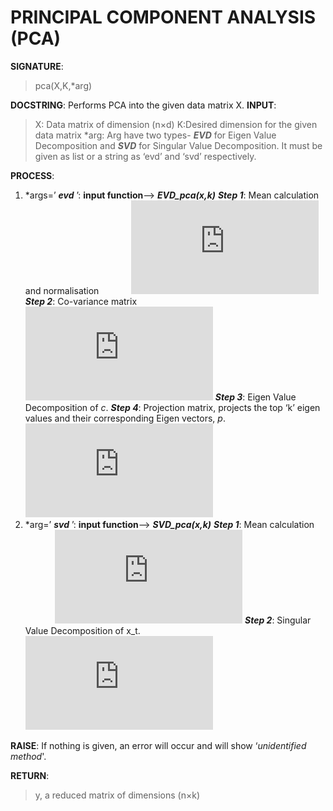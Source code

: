# PRINCIPAL COMPONENT ANALYSIS (PCA)

**SIGNATURE**: 
>pca(X,K,*arg)

**DOCSTRING**:
Performs PCA into the given data matrix X.
**INPUT**:
>X: Data matrix of dimension (n×d)
K:Desired dimension for the given data matrix
*arg: Arg have two types- **_EVD_** for Eigen Value Decomposition and **_SVD_** for Singular Value Decomposition. It must be given as list or a string as ‘evd’ and ‘svd’ respectively.

**PROCESS**:
1) *args=’ **_evd_** ’:	**input function**--> **_EVD_pca(x,k)_**
**_Step 1_**: Mean calculation and normalisation
&nbsp;&nbsp;&nbsp;&nbsp;&nbsp;&nbsp;&nbsp;&nbsp;&nbsp;&nbsp;&nbsp;&nbsp;![](http://latex.codecogs.com/gif.latex?xt%3Dx-%5Cmu%2C%5C%3B%20where%5C%3B%20%5Cmu%5C%3B%20is%5C%3B%20mean)
**_Step 2_**: Co-variance matrix
&nbsp;&nbsp;&nbsp;&nbsp;&nbsp;&nbsp;&nbsp;&nbsp;&nbsp;&nbsp;&nbsp;&nbsp;![](http://latex.codecogs.com/gif.latex?c%3D%5Cfrac%7B1%7D%7Bn-1%7D%28xt%5E%7BT%7D%5Cbullet%20xt%29%2C%5C%3B%20where%5C%3B%20n%3DNumber%5C%3B%20of%5C%3B%20data%5C%3B%20points%5C%3B%20in%5C%3B%20X)
**_Step 3_**: Eigen Value Decomposition of _c_.
**_Step 4_**: Projection matrix, projects the top ‘k’ eigen values and their corresponding Eigen 			vectors, _p_.
&nbsp;&nbsp;&nbsp;&nbsp;&nbsp;&nbsp;&nbsp;&nbsp;&nbsp;&nbsp;&nbsp;&nbsp;![](http://latex.codecogs.com/gif.latex?y%3Dxt%5Cbullet%20p)
2) *arg=’ **_svd_** ’:	**input function**--> **_SVD_pca(x,k)_**
**_Step 1_**:  Mean calculation
&nbsp;&nbsp;&nbsp;&nbsp;&nbsp;&nbsp;&nbsp;&nbsp;&nbsp;&nbsp;&nbsp;&nbsp;![](http://latex.codecogs.com/gif.latex?xt%3Dx-%5Cmu%2C%5C%3B%20where%5C%3B%20%5Cmu%5C%3B%20is%5C%3B%20mean)
**_Step 2_**:  Singular Value Decomposition of x_t.
&nbsp;&nbsp;&nbsp;&nbsp;&nbsp;&nbsp;&nbsp;&nbsp;&nbsp;&nbsp;&nbsp;&nbsp;![](http://latex.codecogs.com/gif.latex?S%3DS_%7Bw%7D%5E%7B-1%7D%5Cbullet%20S_%7BB%7D)

**RAISE**: 
If nothing is given, an error will occur and will show ‘_unidentified method_'.

**RETURN**: 
> y, a reduced matrix of dimensions (n×k)